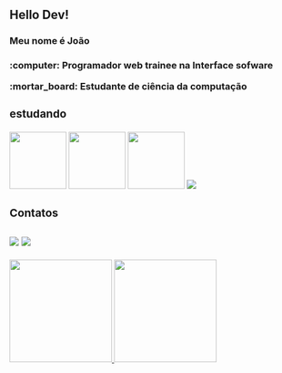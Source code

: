 <h2>Hello Dev!</h2>

<h3>Meu nome é João<h3>

 <p></p>

 <p>:computer: Programador web trainee na Interface sofware <p/>

 <p>:mortar_board: Estudante de ciência da computação</p>

<div>
  <h3>estudando </h3>
  <img width="100px", heigth="100px"  src="https://cdn.jsdelivr.net/gh/devicons/devicon/icons/javascript/javascript-original.svg" />
  <img width="100px", heigth="100px"  src="https://cdn.jsdelivr.net/gh/devicons/devicon/icons/react/react-original-wordmark.svg" />
  <img width="100px", heigth="100px" src="https://cdn.jsdelivr.net/gh/devicons/devicon/icons/nodejs/nodejs-original.svg" />
  <img src="https://cdn.jsdelivr.net/gh/devicons/devicon/icons/android/android-original.svg" />


</div>

<div>
  <h3>Contatos <h3>
  <a href="https://www.linkedin.com/in/jo%C3%A3o-gabriel-pinho-da-cruz-2057a1228/" target="_blank"><img src="https://img.shields.io/badge/-LinkedIn-%230077B5?style=for-the-badge&logo=linkedin&logoColor=white" target="_blank"></a>
  <a href = "mailto: joaogabrielpinhodacru@gmail.com"><img src="https://img.shields.io/badge/Gmail-D14836?style=for-the-badge&logo=gmail&logoColor=white" target="_blank"></a>
</div>
<div>
<div>
  <a href="https://github.com/joao-gabriel-cruz">
  <img height="180em" src="https://github-readme-stats.vercel.app/api/top-langs/?username=joao-gabriel-cruz&layout=compact&langs_count=7&theme=dracula"/>
  <img height="180em" src="https://github-readme-stats.vercel.app/api?username=joao-gabriel-cruz&show_icons=true&theme=dracula&include_all_commits=true&count_private=true"/>
  </div>
<div/>
